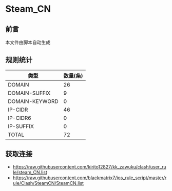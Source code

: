 # Steam_CN

## 前言
本文件由脚本自动生成

## 规则统计
| 类型 | 数量(条)  | 
| ---- | ----  |
| DOMAIN | 26  | 
| DOMAIN-SUFFIX | 9  | 
| DOMAIN-KEYWORD | 0  | 
| IP-CIDR | 46  | 
| IP-CIDR6 | 0  | 
| IP-SUFFIX | 0  | 
| TOTAL | 72  | 

## 获取连接
- https://raw.githubusercontent.com/kirito12827/kk_zawuku/clash/user_rule/steam_CN.list 
- https://raw.githubusercontent.com/blackmatrix7/ios_rule_script/master/rule/Clash/SteamCN/SteamCN.list 
